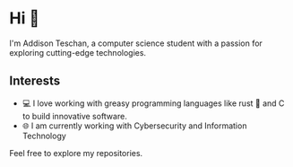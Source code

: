 # Hi 👋

I'm Addison Teschan, a computer science student with a passion for exploring cutting-edge technologies.

## Interests

- 💻 I love working with greasy programming languages like rust 🦀 and C to build innovative software.
- 🌐 I am currently working with Cybersecurity and Information Technology


Feel free to explore my repositories.
